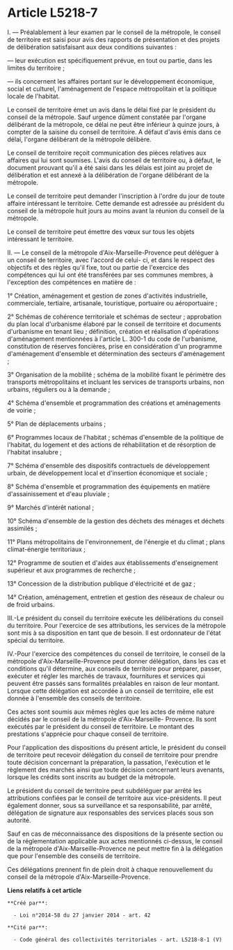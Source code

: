 # Article L5218-7

I. ― Préalablement à leur examen par le conseil de la métropole, le conseil de territoire est saisi pour avis des rapports de
présentation et des projets de délibération satisfaisant aux deux conditions suivantes : 

― leur exécution est spécifiquement prévue, en tout ou partie, dans les limites du territoire ; 

― ils concernent les affaires portant sur le développement économique, social et culturel, l'aménagement de l'espace
métropolitain et la politique locale de l'habitat. 

Le conseil de territoire émet un avis dans le délai fixé par le président du conseil de la métropole. Sauf urgence dûment
constatée par l'organe délibérant de la métropole, ce délai ne peut être inférieur à quinze jours, à compter de la saisine du
conseil de territoire. A défaut d'avis émis dans ce délai, l'organe délibérant de la métropole délibère. 

Le conseil de territoire reçoit communication des pièces relatives aux affaires qui lui sont soumises. L'avis du conseil de
territoire ou, à défaut, le document prouvant qu'il a été saisi dans les délais est joint au projet de délibération et est
annexé à la délibération de l'organe délibérant de la métropole. 

Le conseil de territoire peut demander l'inscription à l'ordre du jour de toute affaire intéressant le territoire. Cette
demande est adressée au président du conseil de la métropole huit jours au moins avant la réunion du conseil de la
métropole. 

Le conseil de territoire peut émettre des vœux sur tous les objets intéressant le territoire. 

II. ― Le conseil de la métropole d'Aix-Marseille-Provence peut déléguer à un conseil de territoire, avec l'accord de celui-
ci, et dans le respect des objectifs et des règles qu'il fixe, tout ou partie de l'exercice des compétences qui lui ont été
transférées par ses communes membres, à l'exception des compétences en matière de : 

1° Création, aménagement et gestion de zones d'activités industrielle, commerciale, tertiaire, artisanale, touristique,
portuaire ou aéroportuaire ; 

2° Schémas de cohérence territoriale et schémas de secteur ; approbation du plan local d'urbanisme élaboré par le conseil de
territoire et documents d'urbanisme en tenant lieu ; définition, création et réalisation d'opérations d'aménagement
mentionnées à l'article L. 300-1 du code de l'urbanisme, constitution de réserves foncières, prise en considération d'un
programme d'aménagement d'ensemble et détermination des secteurs d'aménagement ; 

3° Organisation de la mobilité ; schéma de la mobilité fixant le périmètre des transports métropolitains et incluant les
services de transports urbains, non urbains, réguliers ou à la demande ; 

4° Schéma d'ensemble et programmation des créations et aménagements de voirie ; 

5° Plan de déplacements urbains ; 

6° Programmes locaux de l'habitat ; schémas d'ensemble de la politique de l'habitat, du logement et des actions de
réhabilitation et de résorption de l'habitat insalubre ; 

7° Schéma d'ensemble des dispositifs contractuels de développement urbain, de développement local et d'insertion économique
et sociale ; 

8° Schéma d'ensemble et programmation des équipements en matière d'assainissement et d'eau pluviale ; 

9° Marchés d'intérêt national ; 

10° Schéma d'ensemble de la gestion des déchets des ménages et déchets assimilés ; 

11° Plans métropolitains de l'environnement, de l'énergie et du climat ; plans climat-énergie territoriaux ; 

12° Programme de soutien et d'aides aux établissements d'enseignement supérieur et aux programmes de recherche ; 

13° Concession de la distribution publique d'électricité et de gaz ; 

14° Création, aménagement, entretien et gestion des réseaux de chaleur ou de froid urbains. 

III.-Le président du conseil du territoire exécute les délibérations du conseil du territoire. Pour l'exercice de ses
attributions, les services de la métropole sont mis à sa disposition en tant que de besoin. Il est ordonnateur de l'état
spécial du territoire. 

IV.-Pour l'exercice des compétences du conseil de territoire, le conseil de la métropole d'Aix-Marseille-Provence peut donner
délégation, dans les cas et conditions qu'il détermine, aux conseils de territoire pour préparer, passer, exécuter et régler
les marchés de travaux, fournitures et services qui peuvent être passés sans formalités préalables en raison de leur montant.
Lorsque cette délégation est accordée à un conseil de territoire, elle est donnée à l'ensemble des conseils de territoire. 

Ces actes sont soumis aux mêmes règles que les actes de même nature décidés par le conseil de la métropole d'Aix-Marseille-
Provence. Ils sont exécutés par le président du conseil de territoire. Le montant des prestations s'apprécie pour chaque
conseil de territoire. 

Pour l'application des dispositions du présent article, le président du conseil de territoire peut recevoir délégation du
conseil de territoire pour prendre toute décision concernant la préparation, la passation, l'exécution et le règlement des
marchés ainsi que toute décision concernant leurs avenants, lorsque les crédits sont inscrits au budget de la métropole. 

Le président du conseil de territoire peut subdéléguer par arrêté les attributions confiées par le conseil de territoire aux
vice-présidents. Il peut également donner, sous sa surveillance et sa responsabilité, par arrêté, délégation de signature aux
responsables des services placés sous son autorité. 

Sauf en cas de méconnaissance des dispositions de la présente section ou de la réglementation applicable aux actes mentionnés
ci-dessus, le conseil de la métropole d'Aix-Marseille-Provence ne peut mettre fin à la délégation que pour l'ensemble des
conseils de territoire. 

Ces délégations prennent fin de plein droit à chaque renouvellement du conseil de la métropole d'Aix-Marseille-Provence.

**Liens relatifs à cet article**

	**Créé par**:

	  - Loi n°2014-58 du 27 janvier 2014 - art. 42

	**Cité par**:

	  - Code général des collectivités territoriales - art. L5218-8-1 (V)
